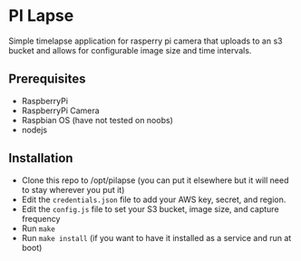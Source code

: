 # PI Lapse

Simple timelapse application for rasperry pi camera that uploads to an s3 bucket and allows for configurable image size and time intervals.

## Prerequisites

- RaspberryPi
- RaspberryPi Camera
- Raspbian OS (have not tested on noobs)
- nodejs


## Installation

- Clone this repo to /opt/pilapse (you can put it elsewhere but it will need to stay wherever you put it)
- Edit the `credentials.json` file to add your AWS key, secret, and region.
- Edit the `config.js` file to set your S3 bucket, image size, and capture frequency
- Run `make`
- Run `make install` (if you want to have it installed as a service and run at boot)


